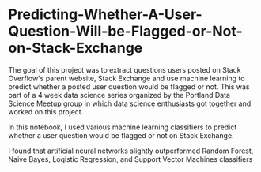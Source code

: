# Predicting-Whether-A-User-Question-Will-be-Flagged-or-Not-on-Stack-Exchange

The goal of this project was to extract questions users posted on Stack Overflow's parent website, Stack Exchange and use machine learning to predict whether a posted user question would be flagged or not. This was part of a 4 week data science series organized by the Portland Data Science Meetup group in which data science enthusiasts got together and worked on this project.

In this notebook, I used various machine learning classifiers to predict whether a user question would be flagged or not on Stack Exchange.

I found that artificial neural networks slightly outperformed Random Forest, Naive Bayes, Logistic Regression, and Support Vector Machines classifiers
